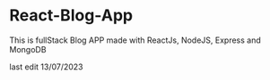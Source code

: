 # React-Blog-App

This is fullStack Blog APP made with ReactJs, NodeJS, Express and MongoDB

last edit 13/07/2023
